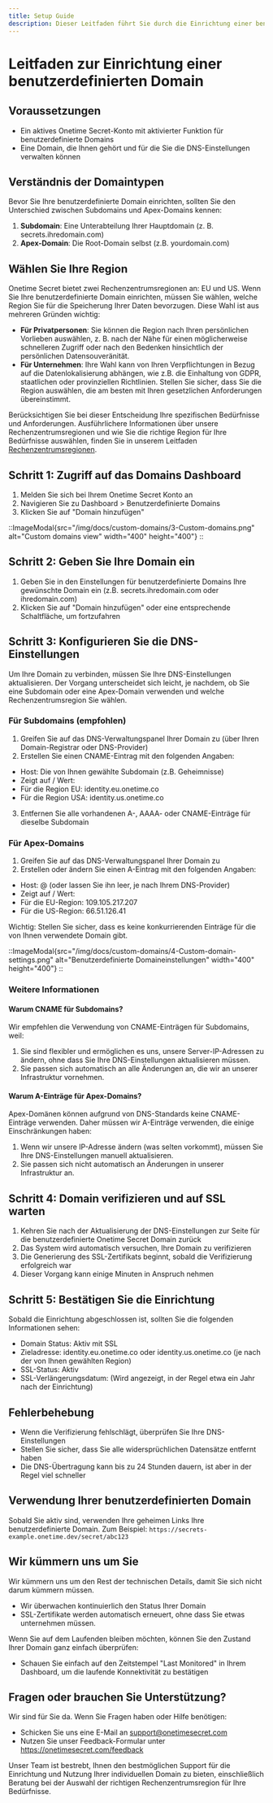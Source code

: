 ```yaml
---
title: Setup Guide
description: Dieser Leitfaden führt Sie durch die Einrichtung einer benutzerdefinierten Domain für Ihr Onetime Secret-Konto, einschließlich der Unterschiede zwischen Subdomains und Apex-Domains und der Auswahl Ihrer bevorzugten Rechenzentrumsregion.
---
```


# Leitfaden zur Einrichtung einer benutzerdefinierten Domain

## Voraussetzungen

- Ein aktives Onetime Secret-Konto mit aktivierter Funktion für benutzerdefinierte Domains
- Eine Domain, die Ihnen gehört und für die Sie die DNS-Einstellungen verwalten können

## Verständnis der Domaintypen

Bevor Sie Ihre benutzerdefinierte Domain einrichten, sollten Sie den Unterschied zwischen Subdomains und Apex-Domains kennen:

1. **Subdomain**: Eine Unterabteilung Ihrer Hauptdomain (z. B. secrets.ihredomain.com)
2. **Apex-Domain**: Die Root-Domain selbst (z.B. yourdomain.com)

## Wählen Sie Ihre Region

Onetime Secret bietet zwei Rechenzentrumsregionen an: EU und US. Wenn Sie Ihre benutzerdefinierte Domain einrichten, müssen Sie wählen, welche Region Sie für die Speicherung Ihrer Daten bevorzugen. Diese Wahl ist aus mehreren Gründen wichtig:

- **Für Privatpersonen**: Sie können die Region nach Ihren persönlichen Vorlieben auswählen, z. B. nach der Nähe für einen möglicherweise schnelleren Zugriff oder nach den Bedenken hinsichtlich der persönlichen Datensouveränität.
- **Für Unternehmen**: Ihre Wahl kann von Ihren Verpflichtungen in Bezug auf die Datenlokalisierung abhängen, wie z.B. die Einhaltung von GDPR, staatlichen oder provinziellen Richtlinien. Stellen Sie sicher, dass Sie die Region auswählen, die am besten mit Ihren gesetzlichen Anforderungen übereinstimmt.

Berücksichtigen Sie bei dieser Entscheidung Ihre spezifischen Bedürfnisse und Anforderungen. Ausführlichere Informationen über unsere Rechenzentrumsregionen und wie Sie die richtige Region für Ihre Bedürfnisse auswählen, finden Sie in unserem Leitfaden [Rechenzentrumsregionen](/docs/regions).

## Schritt 1: Zugriff auf das Domains Dashboard

1. Melden Sie sich bei Ihrem Onetime Secret Konto an
2. Navigieren Sie zu Dashboard > Benutzerdefinierte Domains
3. Klicken Sie auf "Domain hinzufügen"

::ImageModal{src="/img/docs/custom-domains/3-Custom-domains.png" alt="Custom domains view" width="400" height="400"}
::

## Schritt 2: Geben Sie Ihre Domain ein

1. Geben Sie in den Einstellungen für benutzerdefinierte Domains Ihre gewünschte Domain ein (z.B. secrets.ihredomain.com oder ihredomain.com)
2. Klicken Sie auf "Domain hinzufügen" oder eine entsprechende Schaltfläche, um fortzufahren

## Schritt 3: Konfigurieren Sie die DNS-Einstellungen

Um Ihre Domain zu verbinden, müssen Sie Ihre DNS-Einstellungen aktualisieren. Der Vorgang unterscheidet sich leicht, je nachdem, ob Sie eine Subdomain oder eine Apex-Domain verwenden und welche Rechenzentrumsregion Sie wählen.

### Für Subdomains (empfohlen)

1. Greifen Sie auf das DNS-Verwaltungspanel Ihrer Domain zu (über Ihren Domain-Registrar oder DNS-Provider)
2. Erstellen Sie einen CNAME-Eintrag mit den folgenden Angaben:
- Host: Die von Ihnen gewählte Subdomain (z.B. Geheimnisse)
- Zeigt auf / Wert:
- Für die Region EU: identity.eu.onetime.co
- Für die Region USA: identity.us.onetime.co
3. Entfernen Sie alle vorhandenen A-, AAAA- oder CNAME-Einträge für dieselbe Subdomain

### Für Apex-Domains

1. Greifen Sie auf das DNS-Verwaltungspanel Ihrer Domain zu
2. Erstellen oder ändern Sie einen A-Eintrag mit den folgenden Angaben:
- Host: @ (oder lassen Sie ihn leer, je nach Ihrem DNS-Provider)
- Zeigt auf / Wert:
- Für die EU-Region: 109.105.217.207
- Für die US-Region: 66.51.126.41

Wichtig: Stellen Sie sicher, dass es keine konkurrierenden Einträge für die von Ihnen verwendete Domain gibt.

::ImageModal{src="/img/docs/custom-domains/4-Custom-domain-settings.png" alt="Benutzerdefinierte Domaineinstellungen" width="400" height="400"}
::

### Weitere Informationen

#### Warum CNAME für Subdomains?

Wir empfehlen die Verwendung von CNAME-Einträgen für Subdomains, weil:

1. Sie sind flexibler und ermöglichen es uns, unsere Server-IP-Adressen zu ändern, ohne dass Sie Ihre DNS-Einstellungen aktualisieren müssen.
2. Sie passen sich automatisch an alle Änderungen an, die wir an unserer Infrastruktur vornehmen.

#### Warum A-Einträge für Apex-Domains?

Apex-Domänen können aufgrund von DNS-Standards keine CNAME-Einträge verwenden. Daher müssen wir A-Einträge verwenden, die einige Einschränkungen haben:

1. Wenn wir unsere IP-Adresse ändern (was selten vorkommt), müssen Sie Ihre DNS-Einstellungen manuell aktualisieren.
2. Sie passen sich nicht automatisch an Änderungen in unserer Infrastruktur an.

## Schritt 4: Domain verifizieren und auf SSL warten

1. Kehren Sie nach der Aktualisierung der DNS-Einstellungen zur Seite für die benutzerdefinierte Onetime Secret Domain zurück
2. Das System wird automatisch versuchen, Ihre Domain zu verifizieren
3. Die Generierung des SSL-Zertifikats beginnt, sobald die Verifizierung erfolgreich war
4. Dieser Vorgang kann einige Minuten in Anspruch nehmen

## Schritt 5: Bestätigen Sie die Einrichtung

Sobald die Einrichtung abgeschlossen ist, sollten Sie die folgenden Informationen sehen:

- Domain Status: Aktiv mit SSL
- Zieladresse: identity.eu.onetime.co oder identity.us.onetime.co (je nach der von Ihnen gewählten Region)
- SSL-Status: Aktiv
- SSL-Verlängerungsdatum: (Wird angezeigt, in der Regel etwa ein Jahr nach der Einrichtung)

## Fehlerbehebung

- Wenn die Verifizierung fehlschlägt, überprüfen Sie Ihre DNS-Einstellungen
- Stellen Sie sicher, dass Sie alle widersprüchlichen Datensätze entfernt haben
- Die DNS-Übertragung kann bis zu 24 Stunden dauern, ist aber in der Regel viel schneller

## Verwendung Ihrer benutzerdefinierten Domain

Sobald Sie aktiv sind, verwenden Ihre geheimen Links Ihre benutzerdefinierte Domain. Zum Beispiel:
`https://secrets-example.onetime.dev/secret/abc123`

## Wir kümmern uns um Sie

Wir kümmern uns um den Rest der technischen Details, damit Sie sich nicht darum kümmern müssen.

- Wir überwachen kontinuierlich den Status Ihrer Domain
- SSL-Zertifikate werden automatisch erneuert, ohne dass Sie etwas unternehmen müssen.

Wenn Sie auf dem Laufenden bleiben möchten, können Sie den Zustand Ihrer Domain ganz einfach überprüfen:

- Schauen Sie einfach auf den Zeitstempel "Last Monitored" in Ihrem Dashboard, um die laufende Konnektivität zu bestätigen

## Fragen oder brauchen Sie Unterstützung?

Wir sind für Sie da. Wenn Sie Fragen haben oder Hilfe benötigen:

- Schicken Sie uns eine E-Mail an support@onetimesecret.com
- Nutzen Sie unser Feedback-Formular unter https://onetimesecret.com/feedback

Unser Team ist bestrebt, Ihnen den bestmöglichen Support für die Einrichtung und Nutzung Ihrer individuellen Domain zu bieten, einschließlich Beratung bei der Auswahl der richtigen Rechenzentrumsregion für Ihre Bedürfnisse.
